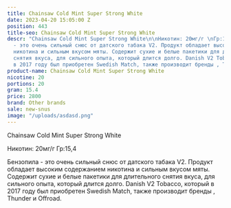 ```yaml
---
title: Chainsaw Cold Mint Super Strong White
date: 2023-04-20 15:05:00 Z
position: 443
title-seo: Chainsaw Cold Mint Super Strong White
descr: "Chainsaw Cold Mint Super Strong White\n\nНикотин: 20мг/г \nГр:15,4 \n\nБензопила
  - это очень сильный снюс от датского табака V2. Продукт обладает высоким содержанием
  никотина и сильным вкусом мяты. Содержит сухие и белые пакетики для длительного
  снятия вкуса, для сильного опыта, который длится долго. Danish V2 Tobacco, который
  в 2017 году был приобретен Swedish Match, также производит бренды , Thunder и Offroad."
product-name: Chainsaw Cold Mint Super Strong White
nicotine: 20
portions: 20
gram: 15.4
price: 2800
brand: Other brands
sale: new-snus
image: "/uploads/asdasd.png"
---
```


Chainsaw Cold Mint Super Strong White

Никотин: 20мг/г 
Гр:15,4 

Бензопила - это очень сильный снюс от датского табака V2. Продукт обладает высоким содержанием никотина и сильным вкусом мяты. Содержит сухие и белые пакетики для длительного снятия вкуса, для сильного опыта, который длится долго. Danish V2 Tobacco, который в 2017 году был приобретен Swedish Match, также производит бренды , Thunder и Offroad.